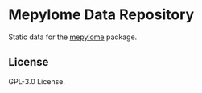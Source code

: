 # Mepylome Data Repository

Static data for the [mepylome](https://github.com/brj0/mepylome) package.

## License

GPL-3.0 License.
